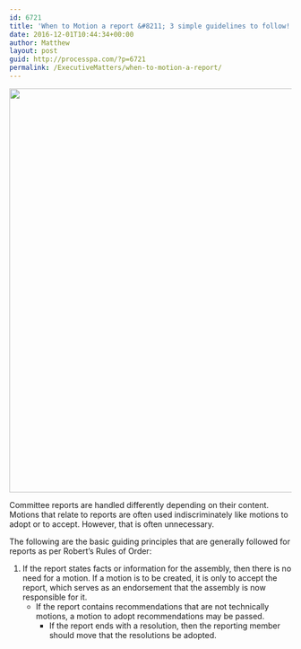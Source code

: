 ```yaml
---
id: 6721
title: 'When to Motion a report &#8211; 3 simple guidelines to follow!'
date: 2016-12-01T10:44:34+00:00
author: Matthew
layout: post
guid: http://processpa.com/?p=6721
permalink: /ExecutiveMatters/when-to-motion-a-report/
---
```

<img title="" style="border-top: 0px; border-right: 0px; background-image: none; border-bottom: 0px; padding-top: 0px; padding-left: 0px; border-left: 0px; display: inline; padding-right: 0px" border="0" alt="" src="http://processpa.com/wp-content/uploads/2016/12/Report-Document-Paper-AB4F938C851.jpg" width="960" height="720" />

Committee reports are handled differently depending on their content. Motions that relate to reports are often used indiscriminately like motions to adopt or to accept. However, that is often unnecessary.

The following are the basic guiding principles that are generally followed for reports as per Robert’s Rules of Order:

  1. If the report states facts or information for the assembly, then there is no need for a motion. If a motion is to be created, it is only to accept the report, which serves as an endorsement that the assembly is now responsible for it. 
      * If the report contains recommendations that are not technically motions, a motion to adopt recommendations may be passed. 
          * If the report ends with a resolution, then the reporting member should move that the resolutions be adopted. </ol>
